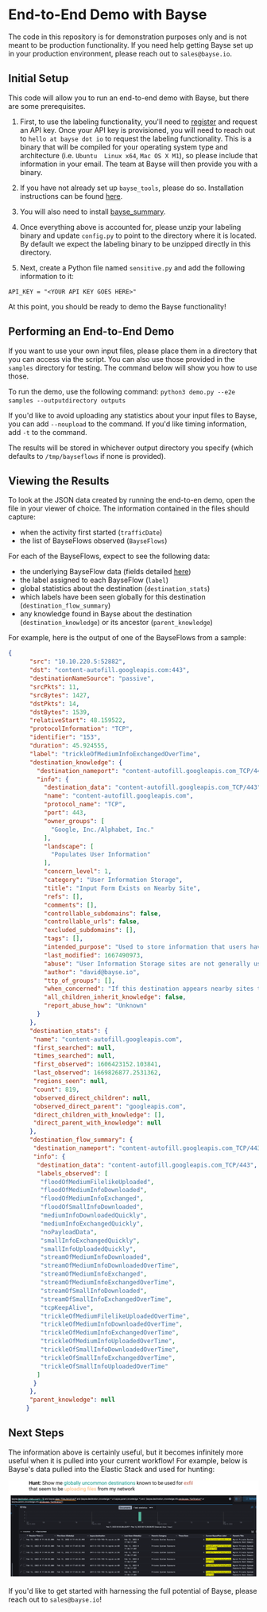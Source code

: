 # End-to-End Demo with Bayse
The code in this repository is for demonstration purposes only and is not meant to be production functionality. If 
you need help getting Bayse set up in your production environment, please reach out to `sales@bayse.io`. 

## Initial Setup
This code will allow you to run an end-to-end demo with Bayse, but there are some prerequisites.

1. First, to use the labeling functionality, you'll need to [register](https://www.bayse.io/register) and request an 
API key. Once your API key is provisioned, you will need to reach out to `hello at bayse dot io` to request the labeling 
 functionality. This is a binary that will be compiled for your operating system type and architecture (i.e. `Ubuntu 
Linux x64`, `Mac OS X M1`), so please include that information in your email. The team at Bayse will then provide you 
with a binary.

2. If you have not already set up `bayse_tools`, please do so. Installation instructions can be found 
[here](https://pypi.org/project/bayse-tools/).

3. You will also need to install [bayse_summary](https://pypi.org/project/bayse-summary/).

4. Once everything above is accounted for, please unzip your labeling binary and update `config.py` to point to the 
   directory where it is located. By default we expect the labeling binary to be unzipped directly in this directory.

5. Next, create a Python file named `sensitive.py` and add the following information to it:
```
API_KEY = "<YOUR API KEY GOES HERE>"
```

At this point, you should be ready to demo the Bayse functionality!

## Performing an End-to-End Demo
If you want to use your own input files, please place them in a directory that you can access via the script. You 
can also use those provided in the `samples` directory for testing. The command below will show you how to use those.

To run the demo, use the following command:
`python3 demo.py --e2e samples --outputdirectory outputs`

If you'd like to avoid uploading any statistics about your input files to Bayse, you can add `--noupload` to the 
command. If you'd like timing information, add `-t` to the command.

The results will be stored in whichever output directory you specify (which defaults to `/tmp/bayseflows` if none is 
provided).


## Viewing the Results
To look at the JSON data created by running the end-to-en demo, open the file in your viewer of choice. The 
information contained in the files should capture:
* when the activity first started (`trafficDate`)
* the list of BayseFlows observed (`BayseFlows`)

For each of the BayseFlows, expect to see the following data:
* the underlying BayseFlow data (fields detailed [here](https://github.com/BayseIntelligence/bayse_tools#bayseflow-format))
* the label assigned to each BayseFlow (`label`)
* global statistics about the destination (`destination_stats`)
* which labels have been seen globally for this destination (`destination_flow_summary`)
* any knowledge found in Bayse about the destination (`destination_knowledge`) or its ancestor (`parent_knowledge`)

For example, here is the output of one of the BayseFlows from a sample:
```json
{
      "src": "10.10.220.5:52882",
      "dst": "content-autofill.googleapis.com:443",
      "destinationNameSource": "passive",
      "srcPkts": 11,
      "srcBytes": 1427,
      "dstPkts": 14,
      "dstBytes": 1539,
      "relativeStart": 48.159522,
      "protocolInformation": "TCP",
      "identifier": "153",
      "duration": 45.924555,
      "label": "trickleOfMediumInfoExchangedOverTime",
      "destination_knowledge": {
        "destination_nameport": "content-autofill.googleapis.com_TCP/443",
        "info": {
          "destination_data": "content-autofill.googleapis.com_TCP/443",
          "name": "content-autofill.googleapis.com",
          "protocol_name": "TCP",
          "port": 443,
          "owner_groups": [
            "Google, Inc./Alphabet, Inc."
          ],
          "landscape": [
            "Populates User Information"
          ],
          "concern_level": 1,
          "category": "User Information Storage",
          "title": "Input Form Exists on Nearby Site",
          "refs": [],
          "comments": [],
          "controllable_subdomains": false,
          "controllable_urls": false,
          "excluded_subdomains": [],
          "tags": [],
          "intended_purpose": "Used to store information that users have wish to reuse (such as credentials, payment information, and mailing addresses).",
          "last_modified": 1667490973,
          "abuse": "User Information Storage sites are not generally used maliciously by attackers. However, due to what they store, they do appear nearby potentially interesting activity.",
          "author": "david@bayse.io",
          "ttp_of_groups": [],
          "when_concerned": "If this destination appears nearby sites that are uncommon or untrustworthy (especially when they look similar to popular brands and/or your organization), the likelihood that it is a phishing attempt is high.",
          "all_children_inherit_knowledge": false,
          "report_abuse_how": "Unknown"
        }
      },
      "destination_stats": {
       "name": "content-autofill.googleapis.com",
       "first_searched": null,
       "times_searched": null,
       "first_observed": 1606423152.103841,
       "last_observed": 1669826877.2531362,
       "regions_seen": null,
       "count": 819,
       "observed_direct_children": null,
       "observed_direct_parent": "googleapis.com",
       "direct_children_with_knowledge": [],
       "direct_parent_with_knowledge": null
      },
      "destination_flow_summary": {
       "destination_nameport": "content-autofill.googleapis.com_TCP/443",
       "info": {
        "destination_data": "content-autofill.googleapis.com_TCP/443",
        "labels_observed": [
         "floodOfMediumFilelikeUploaded",
         "floodOfMediumInfoDownloaded",
         "floodOfMediumInfoExchanged",
         "floodOfSmallInfoDownloaded",
         "mediumInfoDownloadedQuickly",
         "mediumInfoExchangedQuickly",
         "noPayloadData",
         "smallInfoExchangedQuickly",
         "smallInfoUploadedQuickly",
         "streamOfMediumInfoDownloaded",
         "streamOfMediumInfoDownloadedOverTime",
         "streamOfMediumInfoExchanged",
         "streamOfMediumInfoExchangedOverTime",
         "streamOfSmallInfoDownloaded",
         "streamOfSmallInfoExchangedOverTime",
         "tcpKeepAlive",
         "trickleOfMediumFilelikeUploadedOverTime",
         "trickleOfMediumInfoDownloadedOverTime",
         "trickleOfMediumInfoExchangedOverTime",
         "trickleOfMediumInfoUploadedOverTime",
         "trickleOfSmallInfoDownloadedOverTime",
         "trickleOfSmallInfoExchangedOverTime",
         "trickleOfSmallInfoUploadedOverTime"
        ]
       }
      },
      "parent_knowledge": null
     }
```

## Next Steps
The information above is certainly useful, but it becomes infinitely more useful when it is pulled into your current 
workflow! For example, below is Bayse's data pulled into the Elastic Stack and used for hunting:

![Hunting with Bayse Data](images/hunting.png)

If you'd like to get started with harnessing the full potential of Bayse, please reach out to `sales@bayse.io`!